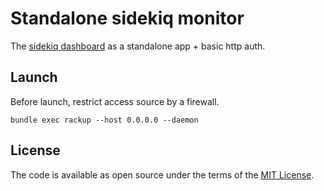 # Standalone sidekiq monitor

The [sidekiq dashboard](https://github.com/mperham/sidekiq/wiki/Monitoring) as a standalone app + basic http auth.

## Launch
Before launch, restrict access source by a firewall.

```
bundle exec rackup --host 0.0.0.0 --daemon
```

## License

The code is available as open source under the terms of the [MIT License](http://opensource.org/licenses/MIT).
